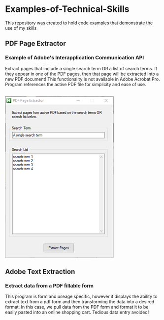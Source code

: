 # Examples-of-Technical-Skills
This repository was created to hold code examples that demonstrate the use of my skills


<h2>PDF Page Extractor</h2>
<h3>Example of Adobe's Interapplication Communication API</h3>
Extract pages that include a single search term OR a list of search terms.  If they appear in one of the PDF pages, then that page will be extracted into a new PDF document!  This functionality is not available in Adobe Acrobat Pro.  Program references the active PDF file for simplicity and ease of use.
<br>
<br>

![see preview](img.jpg)

<h2>Adobe Text Extraction</h2>
<h3>Extract data from a PDF fillable form</h3>
This program is form and useage specific, however it displays the ability to extract text from a pdf form and then transforming the data into a desired format.  In this case, we pull data from the PDF form and format it to be easily pasted into an online shopping cart.  Tedious data entry avoided!




